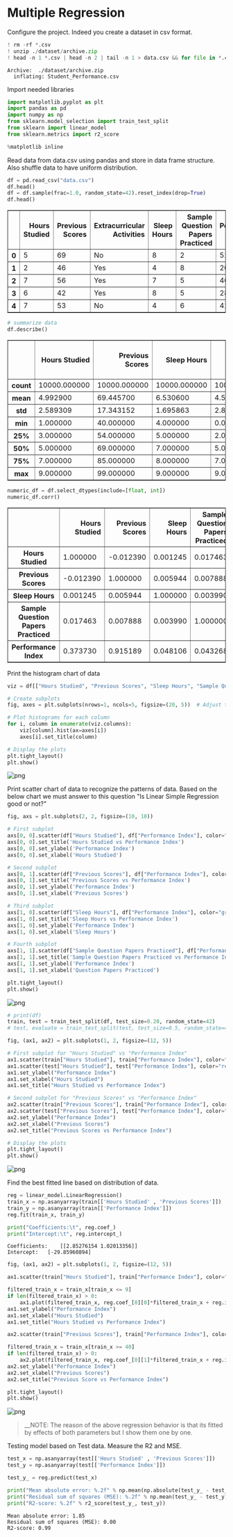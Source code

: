 # Multiple Regression

Configure the project. Indeed you create a dataset in csv format.


```python
! rm -rf *.csv
! unzip ./dataset/archive.zip
! head -n 1 *.csv | head -n 2 | tail -n 1 > data.csv && for file in *.csv; do (tail -n +2 "$file"; echo) >> data.csv; done && sed -i '/^$/d' data.csv
```

    Archive:  ./dataset/archive.zip
      inflating: Student_Performance.csv  


Import needed libraries


```python
import matplotlib.pyplot as plt
import pandas as pd
import numpy as np
from sklearn.model_selection import train_test_split
from sklearn import linear_model
from sklearn.metrics import r2_score

%matplotlib inline
```

Read data from data.csv using pandas and store in data frame structure. Also shuffle data to have uniform distribution. 


```python
df = pd.read_csv("data.csv")
df.head()
df = df.sample(frac=1.0, random_state=42).reset_index(drop=True)
df.head()
```




<div>
<style scoped>
    .dataframe tbody tr th:only-of-type {
        vertical-align: middle;
    }

    .dataframe tbody tr th {
        vertical-align: top;
    }

    .dataframe thead th {
        text-align: right;
    }
</style>
<table border="1" class="dataframe">
  <thead>
    <tr style="text-align: right;">
      <th></th>
      <th>Hours Studied</th>
      <th>Previous Scores</th>
      <th>Extracurricular Activities</th>
      <th>Sleep Hours</th>
      <th>Sample Question Papers Practiced</th>
      <th>Performance Index</th>
    </tr>
  </thead>
  <tbody>
    <tr>
      <th>0</th>
      <td>5</td>
      <td>69</td>
      <td>No</td>
      <td>8</td>
      <td>2</td>
      <td>51.0</td>
    </tr>
    <tr>
      <th>1</th>
      <td>2</td>
      <td>46</td>
      <td>Yes</td>
      <td>4</td>
      <td>8</td>
      <td>20.0</td>
    </tr>
    <tr>
      <th>2</th>
      <td>7</td>
      <td>56</td>
      <td>Yes</td>
      <td>7</td>
      <td>5</td>
      <td>46.0</td>
    </tr>
    <tr>
      <th>3</th>
      <td>6</td>
      <td>42</td>
      <td>Yes</td>
      <td>8</td>
      <td>5</td>
      <td>28.0</td>
    </tr>
    <tr>
      <th>4</th>
      <td>7</td>
      <td>53</td>
      <td>No</td>
      <td>4</td>
      <td>6</td>
      <td>41.0</td>
    </tr>
  </tbody>
</table>
</div>




```python
# summarize data
df.describe() 
```




<div>
<style scoped>
    .dataframe tbody tr th:only-of-type {
        vertical-align: middle;
    }

    .dataframe tbody tr th {
        vertical-align: top;
    }

    .dataframe thead th {
        text-align: right;
    }
</style>
<table border="1" class="dataframe">
  <thead>
    <tr style="text-align: right;">
      <th></th>
      <th>Hours Studied</th>
      <th>Previous Scores</th>
      <th>Sleep Hours</th>
      <th>Sample Question Papers Practiced</th>
      <th>Performance Index</th>
    </tr>
  </thead>
  <tbody>
    <tr>
      <th>count</th>
      <td>10000.000000</td>
      <td>10000.000000</td>
      <td>10000.000000</td>
      <td>10000.000000</td>
      <td>10000.000000</td>
    </tr>
    <tr>
      <th>mean</th>
      <td>4.992900</td>
      <td>69.445700</td>
      <td>6.530600</td>
      <td>4.583300</td>
      <td>55.224800</td>
    </tr>
    <tr>
      <th>std</th>
      <td>2.589309</td>
      <td>17.343152</td>
      <td>1.695863</td>
      <td>2.867348</td>
      <td>19.212558</td>
    </tr>
    <tr>
      <th>min</th>
      <td>1.000000</td>
      <td>40.000000</td>
      <td>4.000000</td>
      <td>0.000000</td>
      <td>10.000000</td>
    </tr>
    <tr>
      <th>25%</th>
      <td>3.000000</td>
      <td>54.000000</td>
      <td>5.000000</td>
      <td>2.000000</td>
      <td>40.000000</td>
    </tr>
    <tr>
      <th>50%</th>
      <td>5.000000</td>
      <td>69.000000</td>
      <td>7.000000</td>
      <td>5.000000</td>
      <td>55.000000</td>
    </tr>
    <tr>
      <th>75%</th>
      <td>7.000000</td>
      <td>85.000000</td>
      <td>8.000000</td>
      <td>7.000000</td>
      <td>71.000000</td>
    </tr>
    <tr>
      <th>max</th>
      <td>9.000000</td>
      <td>99.000000</td>
      <td>9.000000</td>
      <td>9.000000</td>
      <td>100.000000</td>
    </tr>
  </tbody>
</table>
</div>




```python
numeric_df = df.select_dtypes(include=[float, int])
numeric_df.corr()
```




<div>
<style scoped>
    .dataframe tbody tr th:only-of-type {
        vertical-align: middle;
    }

    .dataframe tbody tr th {
        vertical-align: top;
    }

    .dataframe thead th {
        text-align: right;
    }
</style>
<table border="1" class="dataframe">
  <thead>
    <tr style="text-align: right;">
      <th></th>
      <th>Hours Studied</th>
      <th>Previous Scores</th>
      <th>Sleep Hours</th>
      <th>Sample Question Papers Practiced</th>
      <th>Performance Index</th>
    </tr>
  </thead>
  <tbody>
    <tr>
      <th>Hours Studied</th>
      <td>1.000000</td>
      <td>-0.012390</td>
      <td>0.001245</td>
      <td>0.017463</td>
      <td>0.373730</td>
    </tr>
    <tr>
      <th>Previous Scores</th>
      <td>-0.012390</td>
      <td>1.000000</td>
      <td>0.005944</td>
      <td>0.007888</td>
      <td>0.915189</td>
    </tr>
    <tr>
      <th>Sleep Hours</th>
      <td>0.001245</td>
      <td>0.005944</td>
      <td>1.000000</td>
      <td>0.003990</td>
      <td>0.048106</td>
    </tr>
    <tr>
      <th>Sample Question Papers Practiced</th>
      <td>0.017463</td>
      <td>0.007888</td>
      <td>0.003990</td>
      <td>1.000000</td>
      <td>0.043268</td>
    </tr>
    <tr>
      <th>Performance Index</th>
      <td>0.373730</td>
      <td>0.915189</td>
      <td>0.048106</td>
      <td>0.043268</td>
      <td>1.000000</td>
    </tr>
  </tbody>
</table>
</div>



Print the histogram chart of data


```python
viz = df[["Hours Studied", "Previous Scores", "Sleep Hours", "Sample Question Papers Practiced", "Performance Index"]]

# Create subplots
fig, axes = plt.subplots(nrows=1, ncols=5, figsize=(20, 5))  # Adjust the figsize as needed

# Plot histograms for each column
for i, column in enumerate(viz.columns):
    viz[column].hist(ax=axes[i])
    axes[i].set_title(column)

# Display the plots
plt.tight_layout()
plt.show()
```


    
![png](multiple_regression_files/multiple_regression_10_0.png)
    


Print scatter chart of data to recognize the patterns of data. Based on the below chart we must answer to this question "Is Linear Simple Regression good or not?"


```python
fig, axs = plt.subplots(2, 2, figsize=(10, 10))

# First subplot
axs[0, 0].scatter(df["Hours Studied"], df["Performance Index"], color="blue")
axs[0, 0].set_title('Hours Studied vs Performance Index')
axs[0, 0].set_ylabel('Performance Index')
axs[0, 0].set_xlabel('Hours Studied')

# Second subplot
axs[0, 1].scatter(df["Previous Scores"], df["Performance Index"], color="red")
axs[0, 1].set_title('Previous Scores vs Performance Index')
axs[0, 1].set_ylabel('Performance Index')
axs[0, 1].set_xlabel('Previous Scores')

# Third subplot
axs[1, 0].scatter(df["Sleep Hours"], df["Performance Index"], color="green")
axs[1, 0].set_title('Sleep Hours vs Performance Index')
axs[1, 0].set_ylabel('Performance Index')
axs[1, 0].set_xlabel('Sleep Hours')

# Fourth subplot
axs[1, 1].scatter(df["Sample Question Papers Practiced"], df["Performance Index"], color="yellow")
axs[1, 1].set_title('Sample Question Papers Practiced vs Performance Index')
axs[1, 1].set_ylabel('Performance Index')
axs[1, 1].set_xlabel('Question Papers Practiced')

plt.tight_layout()
plt.show()

```


    
![png](multiple_regression_files/multiple_regression_12_0.png)
    



```python
# print(df)
train, test = train_test_split(df, test_size=0.20, random_state=42)
# test, evaluate = train_test_split(test, test_size=0.5, random_state=42)
```


```python
fig, (ax1, ax2) = plt.subplots(1, 2, figsize=(12, 5))

# First subplot for "Hours Studied" vs "Performance Index"
ax1.scatter(train["Hours Studied"], train["Performance Index"], color="blue", label="Train")
ax1.scatter(test["Hours Studied"], test["Performance Index"], color="red", label="Test")
ax1.set_ylabel("Performance Index")
ax1.set_xlabel("Hours Studied")
ax1.set_title("Hours Studied vs Performance Index")

# Second subplot for "Previous Scores" vs "Performance Index"
ax2.scatter(train["Previous Scores"], train["Performance Index"], color="blue", label="Train")
ax2.scatter(test["Previous Scores"], test["Performance Index"], color="red", label="Test")
ax2.set_ylabel("Performance Index")
ax2.set_xlabel("Previous Scores")
ax2.set_title("Previous Scores vs Performance Index")

# Display the plots
plt.tight_layout()
plt.show()
```


    
![png](multiple_regression_files/multiple_regression_14_0.png)
    


Find the best fitted line based on distribution of data. 


```python
reg = linear_model.LinearRegression()
train_x = np.asanyarray(train[['Hours Studied' , 'Previous Scores']])
train_y = np.asanyarray(train[['Performance Index']])
reg.fit(train_x, train_y)

print("Coefficients:\t", reg.coef_)
print("Intercept:\t", reg.intercept_)
```

    Coefficients:	 [[2.85276154 1.02013356]]
    Intercept:	 [-29.85960894]



```python
fig, (ax1, ax2) = plt.subplots(1, 2, figsize=(12, 5))

ax1.scatter(train["Hours Studied"], train["Performance Index"], color="blue")

filtered_train_x = train_x[train_x <= 9]
if len(filtered_train_x) > 0:
    ax1.plot(filtered_train_x, reg.coef_[0][0]*filtered_train_x + reg.intercept_[0], "-r")
ax1.set_ylabel("Performance Index")
ax1.set_xlabel("Hours Studied")
ax1.set_title("Hours Studied vs Performance Index")

ax2.scatter(train["Previous Scores"], train["Performance Index"], color="blue")

filtered_train_x = train_x[train_x >= 40]
if len(filtered_train_x) > 0:
    ax2.plot(filtered_train_x, reg.coef_[0][1]*filtered_train_x + reg.intercept_[0], "-r")
ax2.set_ylabel("Performance Index")
ax2.set_xlabel("Previous Scores")
ax2.set_title("Previous Score vs Performance Index")

plt.tight_layout()
plt.show()
```


    
![png](multiple_regression_files/multiple_regression_17_0.png)
    


>__NOTE: The reason of the above regression behavior is that its fitted by effects of both parameters but I show them one by one.

Testing model based on Test data. Measure the R2 and MSE.


```python
test_x = np.asanyarray(test[['Hours Studied' , 'Previous Scores']])
test_y = np.asanyarray(test[['Performance Index']])

test_y_ = reg.predict(test_x)

print("Mean absolute error: %.2f" % np.mean(np.absolute(test_y_ - test_y)))
print("Residual sum of squares (MSE): %.2f" % np.mean(test_y_ - test_y)**2)
print("R2-score: %.2f" % r2_score(test_y_, test_y))
```

    Mean absolute error: 1.85
    Residual sum of squares (MSE): 0.00
    R2-score: 0.99

